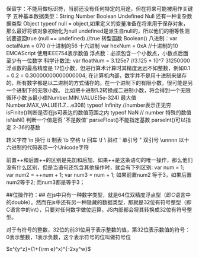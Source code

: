 保留字：不能用做标识符，当前还没有任何特定的用途，但在将来可能被用作关键字
五种基本数据类型：String Number Boolean Undefined Null 还有一种复杂数据类型 Object
typeof null = object,如果定义的变量准备在将来用于保存对象，那么最好将该对象初始化为null
undefined是派生自null的，所以他们的相等性测试要返回true  (null == undefined) //true
转型函数 Boolean()
八进制：var octalNum = 070 //十进制的56
十六进制 var hexNum = 0xA //十进制的10
EMCAScript 使用IEEE754表示数值
浮点数：必须包含一个小数点，小数点后面至少有一位数字
科学计数法: var floatNum = 3.125e7 //3.125 * 10^7  31250000
浮点数的最高精度是 17位小数，但进行算术计算时其精度远远不如整数，例如0.1 + 0.2 = 0.30000000000000004;
在计算机内部，数字并不是用十进制来储存的，所有数字都是以二进制的方式储存的。在一个进制下的有限小数，很可能是另一个进制下的无限小数。
比如把十进制1.2转换成二进制小数，将会得到一个无限循环小数
js最小值Number.MIN_VALUE(5e-324) 最大值Number.MAX_VALUE(1.7....e308)
typeof Infinity //number表示正无穷  isFinite()判断是否在js可表达的数值范围之内
typeof NaN // number 特殊的数值 isNaN() 判断一个值是否 '不是数值' 
parseFloat()不能指定基数 parseInt()可以指定 2-36的基数


转义字符
\n 	换行
\t 	制表
\b 	空格
\r  回车
\f
\\  斜杠
\'  单引号
\"	双引号
\unnnn  以十六进制的代码表示一个Unicode字符

前置++和后置++的区别是先加和后加，如果++是这条语句的唯一操作，那么他们没有什么区别，但是当语句还包含其他操作时，就会有下列区别:
var num = 1;
var num2 = ++num + 1;
var num3 = num + 1;
如果前置num2 等于3，如果后置num2等于2; 而num3都是等于3；


##位操作符：##
在js中只有一种数字类型，就是64位双精度浮点型（即C语言中的double）。然而在js中还有另一种隐藏的数据类型，那就是32位有符号整型（即C语言中的int），只要对任何数字做位运算，JS内部都会将其转换成32位有符号整型。

对于有符号的整数，32位的前31位用于表示整数的值，第32位表示数值的符号：0表示整数，1表示负数，这个表示符号的位叫做符号位

$x^{y^z}=(1+{\rm e}^x)^{-2xy^w}$ 

